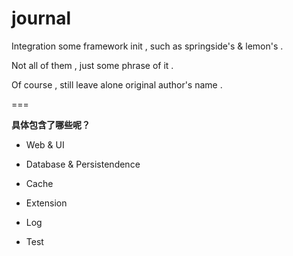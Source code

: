 journal
=======

Integration some framework init , such as springside's & lemon's .

Not all of them , just some phrase of it .

Of course , still leave alone original author's name .

===

**具体包含了哪些呢？**

- Web & UI

- Database & Persistendence

- Cache

- Extension

- Log

- Test
